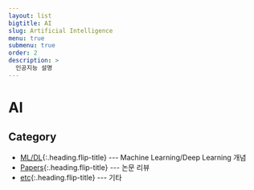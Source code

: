 ```yaml
---
layout: list
bigtitle: AI
slug: Artificial Intelligence
menu: true
submenu: true
order: 2
description: >
  인공지능 설명
---
```


# AI

## Category

* [ML/DL]{:.heading.flip-title} --- Machine Learning/Deep Learning 개념
* [Papers]{:.heading.flip-title} --- 논문 리뷰
* [etc]{:.heading.flip-title} --- 기타

[ML/DL]: /mldl/
[Papers]: /papers/
[etc]: /ai-etc/
